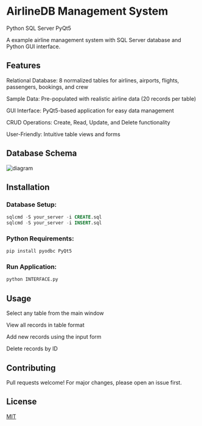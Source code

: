 # AirlineDB Management System

Python
SQL Server
PyQt5

A example airline management system with SQL Server database and Python GUI interface.

## Features
Relational Database: 8 normalized tables for airlines, airports, flights, passengers, bookings, and crew

Sample Data: Pre-populated with realistic airline data (20 records per table)

GUI Interface: PyQt5-based application for easy data management

CRUD Operations: Create, Read, Update, and Delete functionality

User-Friendly: Intuitive table views and forms

## Database Schema
![diagram](https://github.com/user-attachments/assets/e20bfe14-2a7f-4905-9753-0f1d9ad19cb4)


## Installation
### Database Setup:

```sql
sqlcmd -S your_server -i CREATE.sql
sqlcmd -S your_server -i INSERT.sql
```
### Python Requirements:

```bash
pip install pyodbc PyQt5
```
### Run Application:

```bash
python INTERFACE.py
```
## Usage
Select any table from the main window

View all records in table format

Add new records using the input form

Delete records by ID

## Contributing
Pull requests welcome! For major changes, please open an issue first.

## License

[MIT](https://choosealicense.com/licenses/mit/)



